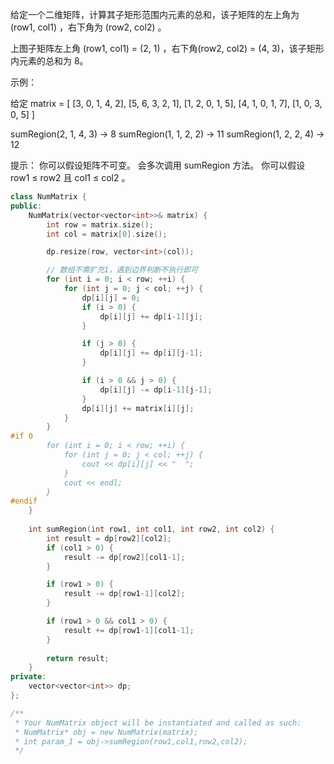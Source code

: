 给定一个二维矩阵，计算其子矩形范围内元素的总和，该子矩阵的左上角为 (row1, col1) ，右下角为 (row2, col2) 。

上图子矩阵左上角 (row1, col1) = (2, 1) ，右下角(row2, col2) = (4, 3)，该子矩形内元素的总和为 8。

示例：

给定 matrix = [
  [3, 0, 1, 4, 2],
  [5, 6, 3, 2, 1],
  [1, 2, 0, 1, 5],
  [4, 1, 0, 1, 7],
  [1, 0, 3, 0, 5]
]

sumRegion(2, 1, 4, 3) -> 8
sumRegion(1, 1, 2, 2) -> 11
sumRegion(1, 2, 2, 4) -> 12

提示：
	你可以假设矩阵不可变。
	会多次调用 sumRegion 方法。
	你可以假设 row1 ≤ row2 且 col1 ≤ col2 。

~~~cpp
class NumMatrix {
public:
    NumMatrix(vector<vector<int>>& matrix) {
        int row = matrix.size();
        int col = matrix[0].size();

        dp.resize(row, vector<int>(col));

        // 数组不需扩充1，遇到边界判断不执行即可
        for (int i = 0; i < row; ++i) {
            for (int j = 0; j < col; ++j) {
                dp[i][j] = 0;
                if (i > 0) {
                    dp[i][j] += dp[i-1][j];
                }

                if (j > 0) {
                    dp[i][j] += dp[i][j-1];
                }

                if (i > 0 && j > 0) {
                    dp[i][j] -= dp[i-1][j-1];
                }
                dp[i][j] += matrix[i][j];
            }
        }
#if 0
        for (int i = 0; i < row; ++i) {
            for (int j = 0; j < col; ++j) {
                cout << dp[i][j] << "  ";
            }
            cout << endl;
        }
#endif
    }
    
    int sumRegion(int row1, int col1, int row2, int col2) {
        int result = dp[row2][col2];
        if (col1 > 0) {
            result -= dp[row2][col1-1];
        }

        if (row1 > 0) {
            result -= dp[row1-1][col2];
        }

        if (row1 > 0 && col1 > 0) {
            result += dp[row1-1][col1-1];
        }
        
        return result;
    }
private:
    vector<vector<int>> dp;
};

/**
 * Your NumMatrix object will be instantiated and called as such:
 * NumMatrix* obj = new NumMatrix(matrix);
 * int param_1 = obj->sumRegion(row1,col1,row2,col2);
 */
~~~